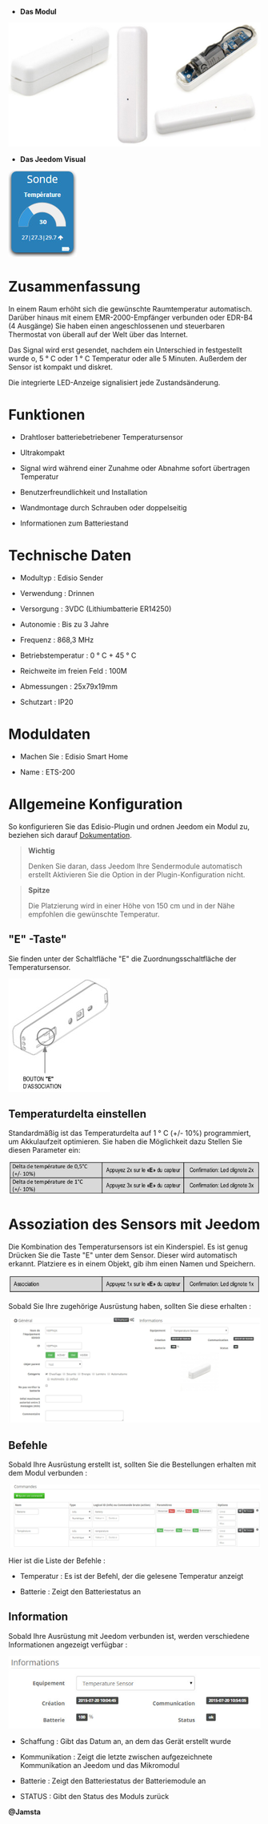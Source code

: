 -   **Das Modul**

![ets200.module](images/ets200/ets200.module.jpg)

-   **Das Jeedom Visual**

![ets200.vue defaut](images/ets200/ets200.vue-defaut.jpg)

Zusammenfassung 
======

In einem Raum erhöht sich die gewünschte Raumtemperatur
automatisch. Darüber hinaus mit einem EMR-2000-Empfänger verbunden oder
EDR-B4 (4 Ausgänge) Sie haben einen angeschlossenen und steuerbaren Thermostat
von überall auf der Welt über das Internet.

Das Signal wird erst gesendet, nachdem ein Unterschied in festgestellt wurde
o, 5 ° C oder 1 ° C Temperatur oder alle 5 Minuten. Außerdem der Sensor
ist kompakt und diskret.

Die integrierte LED-Anzeige signalisiert jede Zustandsänderung.

Funktionen 
=========

-   Drahtloser batteriebetriebener Temperatursensor

-   Ultrakompakt

-   Signal wird während einer Zunahme oder Abnahme sofort übertragen
    Temperatur

-   Benutzerfreundlichkeit und Installation

-   Wandmontage durch Schrauben oder doppelseitig

-   Informationen zum Batteriestand

Technische Daten 
===========================

-   Modultyp : Edisio Sender

-   Verwendung : Drinnen

-   Versorgung : 3VDC (Lithiumbatterie ER14250)

-   Autonomie : Bis zu 3 Jahre

-   Frequenz : 868,3 MHz

-   Betriebstemperatur : 0 ° C + 45 ° C

-   Reichweite im freien Feld : 100M

-   Abmessungen : 25x79x19mm

-   Schutzart : IP20

Moduldaten 
=================

-   Machen Sie : Edisio Smart Home

-   Name : ETS-200

Allgemeine Konfiguration 
======================

So konfigurieren Sie das Edisio-Plugin und ordnen Jeedom ein Modul zu,
beziehen sich darauf
[Dokumentation](https://www.jeedom.fr/doc/Dokumentation/plugins/edisio/de_DE/edisio.html).

> **Wichtig**
>
> Denken Sie daran, dass Jeedom Ihre Sendermodule automatisch erstellt
> Aktivieren Sie die Option in der Plugin-Konfiguration nicht.

> **Spitze**
>
> Die Platzierung wird in einer Höhe von 150 cm und in der Nähe empfohlen
> die gewünschte Temperatur.

"E" -Taste" 
----------

Sie finden unter der Schaltfläche "E" die Zuordnungsschaltfläche der
Temperatursensor.

![ets200.bouton e](images/ets200/ets200.bouton-e.jpg)

Temperaturdelta einstellen 
-------------------------------

Standardmäßig ist das Temperaturdelta auf 1 ° C (+/- 10%) programmiert, um
Akkulaufzeit optimieren. Sie haben die Möglichkeit dazu
Stellen Sie diesen Parameter ein:

![ets200.delta](images/ets200/ets200.delta.jpg)

Assoziation des Sensors mit Jeedom 
===============================

Die Kombination des Temperatursensors ist ein Kinderspiel. Es ist genug
Drücken Sie die Taste "E" unter dem Sensor. Dieser wird
automatisch erkannt. Platziere es in einem Objekt, gib ihm einen Namen und
Speichern.

![ets200.association](images/ets200/ets200.association.jpg)

Sobald Sie Ihre zugehörige Ausrüstung haben, sollten Sie diese erhalten :

![ets200.general](images/ets200/ets200.general.jpg)

Befehle 
---------

Sobald Ihre Ausrüstung erstellt ist, sollten Sie die Bestellungen erhalten
mit dem Modul verbunden :

![Befehle](images/ets200/ets200.commandes.jpg)

Hier ist die Liste der Befehle :

-   Temperatur : Es ist der Befehl, der die gelesene Temperatur anzeigt

-   Batterie : Zeigt den Batteriestatus an

Information 
------------

Sobald Ihre Ausrüstung mit Jeedom verbunden ist, werden verschiedene Informationen angezeigt
verfügbar :

![Befehle](images/ets200/ets200.informations.jpg)

-   Schaffung : Gibt das Datum an, an dem das Gerät erstellt wurde

-   Kommunikation : Zeigt die letzte zwischen aufgezeichnete Kommunikation an
    Jeedom und das Mikromodul

-   Batterie : Zeigt den Batteriestatus der Batteriemodule an

-   STATUS : Gibt den Status des Moduls zurück

**@Jamsta**
